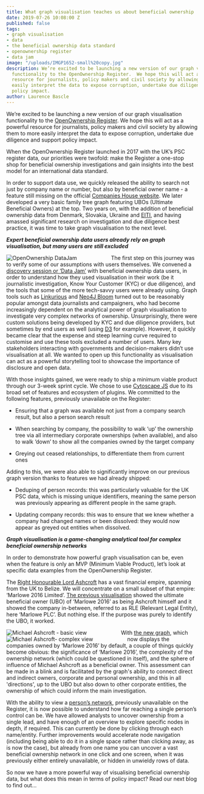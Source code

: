 ```yaml
---
title: What graph visualisation teaches us about beneficial ownership
date: 2019-07-26 10:08:00 Z
published: false
tags:
- graph visualisation
- data
- the beneficial ownership data standard
- openownership register
- data jam
image: "/uploads/IMGP1652-small%20copy.jpg"
description: We’re excited to be launching a new version of our graph visualisation
  functionality to the OpenOwnership Register.  We hope this will act as a powerful
  resource for journalists, policy makers and civil society by allowing them to more
  easily interpret the data to expose corruption, undertake due diligence and support
  policy impact.
author: Laurence Bascle
---
```


We’re excited to be launching a new version of our graph visualisation functionality to the [OpenOwnership Register](https://register.openownership.org/).  We hope this will act as a powerful resource for journalists, policy makers and civil society by allowing them to more easily interpret the data to expose corruption, undertake due diligence and support policy impact.

When the OpenOwnership Register launched in 2017 with the UK’s PSC register data, our priorities were twofold: make the Register a one-stop shop for beneficial ownership investigations and gain insights into the best model for an international data standard.

In order to support data use, we quickly released the ability to search not just by company name or number, but also by beneficial owner name - a feature still missing on the official [Companies House website](https://beta.companieshouse.gov.uk/search/). We later developed a very basic family tree graph featuring UBOs (Ultimate Beneficial Owners) at the top. Two years on, with the addition of beneficial ownership data from Denmark, Slovakia, Ukraine and [EITI](https://eiti.org/beneficial-ownership), and having amassed significant research on investigation and due diligence best practice, it was time to take graph visualisation to the next level.

***Expert beneficial ownership data users already rely on graph visualisation, but many users are still excluded***

<img src="/uploads/image3.jpg"
     alt="OpenOwnership DataJam"
     style="float: left; margin-right: 90px" />


The first step on this journey was to verify some of our assumptions with users themselves. We convened a [discovery session or ‘Data Jam’](https://twitter.com/sheislaurence/status/1123940093679538177) with beneficial ownership data users, in order to understand how they used visualisation in their work (be it journalistic investigation, Know Your Customer (KYC) or due diligence), and the tools that some of the more tech-savvy users were already using. Graph tools such as [Linkurious](https://linkurio.us/) and [Neo4J Bloom](https://neo4j.com/bloom/) turned out to be reasonably popular amongst data journalists and campaigners, who had become increasingly dependent on the analytical power of graph visualisation to investigate very complex networks of ownership. Unsurprisingly, there were custom solutions being developed by KYC and due diligence providers, but sometimes by end users as well (using [D3](https://www.d3-graph-gallery.com/network) for example). However, it quickly became clear that the expense and steep learning curve required to customise and use these tools excluded a number of users. Many key stakeholders interacting with governments and decision-makers didn’t use visualisation at all. We wanted to open up this functionality as visualisation can act as a powerful storytelling tool to showcase the importance of disclosure and open data.

With those insights gained, we were ready to ship a minimum viable product through our 3-week sprint cycle. We chose to use [Cytoscape JS](http://js.cytoscape.org/) due to its broad set of features and ecosystem of plugins. We committed to the following features, previously unavailable on the Register:

* Ensuring that a graph was available not just from a company search result, but also a person search result

* When searching by company, the possibility to walk ‘up’ the ownership tree via all intermediary corporate ownerships (when available), and also to walk ‘down’ to show all the companies owned by the target company

* Greying out ceased relationships, to differentiate them from current ones

Adding to this, we were also able to significantly improve on our previous graph version thanks to features we had already shipped:

* Deduping of person records: this was particularly valuable for the UK PSC data, which is missing unique identifiers, meaning the same person was previously appearing as different people in the same graph.

* Updating company records: this was to ensure that we knew whether a company had changed names or been dissolved: they would now appear as greyed out entities when dissolved.

***Graph visualisation is a game-changing analytical tool for complex beneficial ownership networks*** 

In order to demonstrate how powerful graph visualisation can be, even when the feature is only an MVP (Minimum Viable Product), let’s look at specific data examples from the OpenOwnership Register. 

The [Right Honourable Lord Ashcroft](https://en.wikipedia.org/wiki/Michael_Ashcroft) has a vast financial empire, spanning from the UK to Belize. We will concentrate on a small subset of that empire: ‘Marlowe 2016 Limited’. [The previous visualisation](https://register.openownership.org/entities/59b91b0767e4ebf340d816e1/tree) showed the ultimate beneficial owner (UBO) of ‘Marlowe 2016’ as being Ashcroft himself and it showed the company in-between, referred to as RLE (Relevant Legal Entity), here ‘Marlowe PLC’. But nothing else. If the purpose was purely to identify the UBO, it worked.

<img src="/uploads/image2.png"
     alt="Michael Ashcroft - basic view"
     style="float: left; margin-right: 90px" />
<img src="/uploads/image1.png"
     alt="Michael Ashcroft- complex view"
     style="float: left; margin-right: 90px" />



With [the new graph](https://register.openownership.org/entities/59b91b0767e4ebf340d816e1/graph), which now displays the companies owned by ‘Marlowe 2016’ by default, a couple of things quickly become obvious: the significance of ‘Marlowe 2016’, the complexity of the ownership network (which could be questioned in itself), and the sphere of influence of Michael Ashcroft as a beneficial owner. This assessment can be made in a blink and is facilitated by the graph's ability to connect direct and indirect owners, corporate and personal ownership, and this in all 'directions', up to the UBO but also down to other corporate entities, the ownership of which could inform the main investigation.

With the ability to view a [person’s network](https://register.openownership.org/entities/59b94f1a67e4ebf340bca93d/graph), previously unavailable on the Register, it is now possible to understand how far reaching a single person’s control can be. We have allowed analysts to uncover ownership from a single lead, and have enough of an overview to explore specific nodes in depth, if required. This can currently be done by clicking through each name/entity. Further improvements would accelerate node navigation (including being able to do it in a single space rather than clicking away, as is now the case), but already from one name you can uncover a vast beneficial ownership network in one click and one screen, when it was previously either entirely unavailable, or hidden in unwieldy rows of data.

So now we have a more powerful way of visualising beneficial ownership data, but what does this mean in terms of policy impact? Read our next blog to find out...